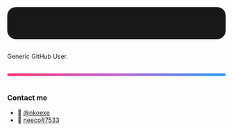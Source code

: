 <div style="background: #181818; border-radius: 20px; padding: 20px; text-align: center; font-size: 30px; font-family: Trebuchet MS">Nico.</div>
<br />

Generic GitHub User.

<br />
<div style="background: linear-gradient(90deg, rgb(255,45,105) 0%, rgb(192,95,213) 50%, rgba(34,154,255,1) 100%); height: 6px; border-radius: 3px;"></div>
<br />

### Contact me

- 📸 [@nkoexe](https://www.instagram.com/nkoexe)
- 💬 [neeco#7533](https://discord.com/users/619926918262685737)
